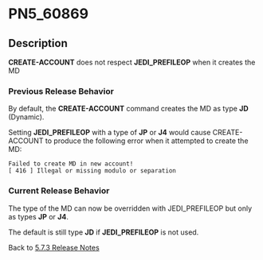 # PN5_60869

<PageHeader />

## Description

**CREATE-ACCOUNT** does not respect **JEDI\_PREFILEOP** when it creates the MD

### Previous Release Behavior

By default, the **CREATE-ACCOUNT** command creates the MD as type **JD** (Dynamic).

Setting **JEDI\_PREFILEOP** with a type of **JP** or **J4** would cause CREATE-ACCOUNT to produce the following error when it attempted to create the MD:

```
Failed to create MD in new account!
[ 416 ] Illegal or missing modulo or separation
```

### Current Release Behavior

The type of the MD can now be overridden with JEDI\_PREFILEOP but only as types **JP** or **J4**.

The default is still type **JD** if **JEDI\_PREFILEOP** is not used.

Back to [5.7.3 Release Notes](./../jbase-5.7.3-release-notes/README.md)

<PageFooter />
